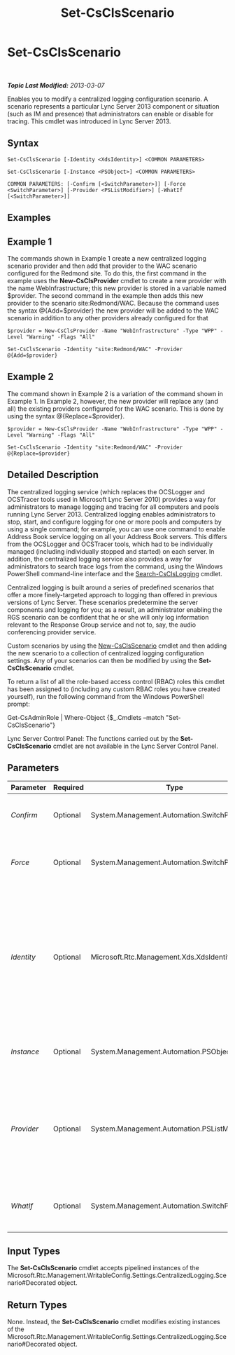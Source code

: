 ﻿---
title: Set-CsClsScenario
TOCTitle: Set-CsClsScenario
ms:assetid: 00de6571-a1ad-4f69-a21e-8a9ae115882f
ms:mtpsurl: https://technet.microsoft.com/en-us/library/JJ204622(v=OCS.15)
ms:contentKeyID: 48183241
ms.date: 07/23/2014
mtps_version: v=OCS.15
---

<div data-xmlns="http://www.w3.org/1999/xhtml">

<div class="topic" data-xmlns="http://www.w3.org/1999/xhtml" data-msxsl="urn:schemas-microsoft-com:xslt" data-cs="http://msdn.microsoft.com/en-us/">

<div data-asp="http://msdn2.microsoft.com/asp">

# Set-CsClsScenario

</div>

<div id="mainSection">

<div id="mainBody">

<span> </span>

_**Topic Last Modified:** 2013-03-07_

Enables you to modify a centralized logging configuration scenario. A scenario represents a particular Lync Server 2013 component or situation (such as IM and presence) that administrators can enable or disable for tracing. This cmdlet was introduced in Lync Server 2013.

<div>

## Syntax

    Set-CsClsScenario [-Identity <XdsIdentity>] <COMMON PARAMETERS>

    Set-CsClsScenario [-Instance <PSObject>] <COMMON PARAMETERS>

    COMMON PARAMETERS: [-Confirm [<SwitchParameter>]] [-Force <SwitchParameter>] [-Provider <PSListModifier>] [-WhatIf [<SwitchParameter>]]

</div>

<span id="Examples"></span>

<div>

## Examples

<div>

## Example 1

The commands shown in Example 1 create a new centralized logging scenario provider and then add that provider to the WAC scenario configured for the Redmond site. To do this, the first command in the example uses the **New-CsClsProvider** cmdlet to create a new provider with the name WebInfrastructure; this new provider is stored in a variable named $provider. The second command in the example then adds this new provider to the scenario site:Redmond/WAC. Because the command uses the syntax @{Add=$provider} the new provider will be added to the WAC scenario in addition to any other providers already configured for that

    $provider = New-CsClsProvider -Name "WebInfrastructure" -Type "WPP" -Level "Warning" -Flags "All"
    
    Set-CsClsScenario -Identity "site:Redmond/WAC" -Provider @{Add=$provider}

</div>

<div>

## Example 2

The command shown in Example 2 is a variation of the command shown in Example 1. In Example 2, however, the new provider will replace any (and all) the existing providers configured for the WAC scenario. This is done by using the syntax @{Replace=$provider}.

    $provider = New-CsClsProvider -Name "WebInfrastructure" -Type "WPP" -Level "Warning" -Flags "All"
    
    Set-CsClsScenario -Identity "site:Redmond/WAC" -Provider @{Replace=$provider}

</div>

</div>

<span id="DetailedDescription"></span>

<div>

## Detailed Description

The centralized logging service (which replaces the OCSLogger and OCSTracer tools used in Microsoft Lync Server 2010) provides a way for administrators to manage logging and tracing for all computers and pools running Lync Server 2013. Centralized logging enables administrators to stop, start, and configure logging for one or more pools and computers by using a single command; for example, you can use one command to enable Address Book service logging on all your Address Book servers. This differs from the OCSLogger and OCSTracer tools, which had to be individually managed (including individually stopped and started) on each server. In addition, the centralized logging service also provides a way for administrators to search trace logs from the command, using the Windows PowerShell command-line interface and the [Search-CsClsLogging](search-csclslogging.md) cmdlet.

Centralized logging is built around a series of predefined scenarios that offer a more finely-targeted approach to logging than offered in previous versions of Lync Server. These scenarios predetermine the server components and logging for you; as a result, an administrator enabling the RGS scenario can be confident that he or she will only log information relevant to the Response Group service and not to, say, the audio conferencing provider service.

Custom scenarios by using the [New-CsClsScenario](new-csclsscenario.md) cmdlet and then adding the new scenario to a collection of centralized logging configuration settings. Any of your scenarios can then be modified by using the **Set-CsClsScenario** cmdlet.

To return a list of all the role-based access control (RBAC) roles this cmdlet has been assigned to (including any custom RBAC roles you have created yourself), run the following command from the Windows PowerShell prompt:

Get-CsAdminRole | Where-Object {$\_.Cmdlets –match "Set-CsClsScenario"}

Lync Server Control Panel: The functions carried out by the **Set-CsClsScenario** cmdlet are not available in the Lync Server Control Panel.

</div>

<div>

## Parameters


<table>
<colgroup>
<col style="width: 25%" />
<col style="width: 25%" />
<col style="width: 25%" />
<col style="width: 25%" />
</colgroup>
<thead>
<tr class="header">
<th>Parameter</th>
<th>Required</th>
<th>Type</th>
<th>Description</th>
</tr>
</thead>
<tbody>
<tr class="odd">
<td><p><em>Confirm</em></p></td>
<td><p>Optional</p></td>
<td><p>System.Management.Automation.SwitchParameter</p></td>
<td><p>Prompts you for confirmation before executing the command.</p></td>
</tr>
<tr class="even">
<td><p><em>Force</em></p></td>
<td><p>Optional</p></td>
<td><p>System.Management.Automation.SwitchParameter</p></td>
<td><p>Suppresses the display of any non-fatal error message that might occur when running the command.</p></td>
</tr>
<tr class="odd">
<td><p><em>Identity</em></p></td>
<td><p>Optional</p></td>
<td><p>Microsoft.Rtc.Management.Xds.XdsIdentity</p></td>
<td><p>Unique identifier of the scenario to be modified. A scenario consists of two parts: the scope where the scenario is configured (that is, the collection of centralized logging configuration settings where the scenario can be found) and the scenario name. For example:</p>
<p>-Identity &quot;site:Redmond/AddressBook&quot;</p></td>
</tr>
<tr class="even">
<td><p><em>Instance</em></p></td>
<td><p>Optional</p></td>
<td><p>System.Management.Automation.PSObject</p></td>
<td><p>Allows you to pass a reference to an object rather than set individual parameter values.</p></td>
</tr>
<tr class="odd">
<td><p><em>Provider</em></p></td>
<td><p>Optional</p></td>
<td><p>System.Management.Automation.PSListModifier</p></td>
<td><p>Logging provider for the scenario. New providers must be created using the <strong>New-CsClsProvider</strong> cmdlet. For example:</p>
<p>$provider = New-CsClsProvider –Name &quot;UserServices&quot; –Type &quot;WPP&quot; –Level &quot;Info&quot; –Flags &quot;All&quot;</p></td>
</tr>
<tr class="even">
<td><p><em>WhatIf</em></p></td>
<td><p>Optional</p></td>
<td><p>System.Management.Automation.SwitchParameter</p></td>
<td><p>Describes what would happen if you executed the command without actually executing the command.</p></td>
</tr>
</tbody>
</table>


</div>

<span id="InputTypes"></span>

<div>

## Input Types

The **Set-CsClsScenario** cmdlet accepts pipelined instances of the Microsoft.Rtc.Management.WritableConfig.Settings.CentralizedLogging.Scenario\#Decorated object.

</div>

<span id="ReturnTypes"></span>

<div>

## Return Types

None. Instead, the **Set-CsClsScenario** cmdlet modifies existing instances of the Microsoft.Rtc.Management.WritableConfig.Settings.CentralizedLogging.Scenario\#Decorated object.

</div>

</div>

<span> </span>

</div>

</div>

</div>

